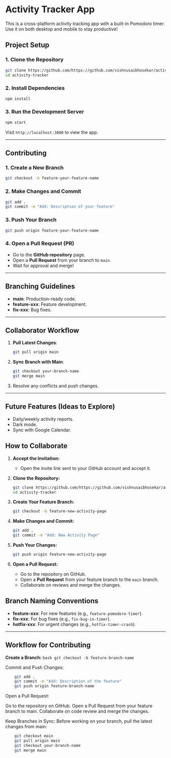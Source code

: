 # Activity Tracker App

This is a cross-platform activity tracking app with a built-in Pomodoro timer. Use it on both desktop and mobile to stay productive!

## Project Setup

### 1. Clone the Repository

```bash
git clone https://github.com/https://github.com/vishnusaibhosekar/activity-tracker/activity-tracker.git
cd activity-tracker
```

### 2. Install Dependencies

```bash
npm install
```

### 3. Run the Development Server

```bash
npm start
```

Visit `http://localhost:3000` to view the app.

---

## Contributing

### 1. Create a New Branch

```bash
git checkout -b feature-your-feature-name
```

### 2. Make Changes and Commit

```bash
git add .
git commit -m "Add: Description of your feature"
```

### 3. Push Your Branch

```bash
git push origin feature-your-feature-name
```

### 4. Open a Pull Request (PR)

- Go to the **GitHub repository** page.
- Open a **Pull Request** from your branch to `main`.
- Wait for approval and merge!

---

## Branching Guidelines

- **main**: Production-ready code.
- **feature-xxx**: Feature development.
- **fix-xxx**: Bug fixes.

---

## Collaborator Workflow

1. **Pull Latest Changes**:

   ```bash
   git pull origin main
   ```

2. **Sync Branch with Main**:

   ```bash
   git checkout your-branch-name
   git merge main
   ```

3. Resolve any conflicts and push changes.

---

## Future Features (Ideas to Explore)

- Daily/weekly activity reports.
- Dark mode.
- Sync with Google Calendar.

## How to Collaborate

1. **Accept the Invitation:**

   - Open the invite link sent to your GitHub account and accept it.

2. **Clone the Repository:**

   ```bash
   git clone https://github.com/https://github.com/vishnusaibhosekar/activity-tracker/activity-tracker.git
   cd activity-tracker
   ```

3. **Create Your Feature Branch:**

   ```bash
   git checkout -b feature-new-activity-page
   ```

4. **Make Changes and Commit:**

   ```bash
   git add .
   git commit -m "Add: New Activity Page"
   ```

5. **Push Your Changes:**

   ```bash
   git push origin feature-new-activity-page
   ```

6. **Open a Pull Request:**
   - Go to the repository on GitHub.
   - Open a **Pull Request** from your feature branch to the `main` branch.
   - Collaborate on reviews and merge the changes.

## Branch Naming Conventions

- **feature-xxx**: For new features (e.g., `feature-pomodoro-timer`).
- **fix-xxx**: For bug fixes (e.g., `fix-bug-in-timer`).
- **hotfix-xxx**: For urgent changes (e.g., `hotfix-timer-crash`).

---

## Workflow for Contributing

**Create a Branch:**
`bash
git checkout -b feature-branch-name
`

Commit and Push Changes:

```bash
    git add .
    git commit -m "Add: Description of the feature"
    git push origin feature-branch-name
```

Open a Pull Request:

Go to the repository on GitHub.
Open a Pull Request from your feature branch to main.
Collaborate on code review and merge the changes.

Keep Branches in Sync:
Before working on your branch, pull the latest changes from main:

```bash
    git checkout main
    git pull origin main
    git checkout your-branch-name
    git merge main
```
